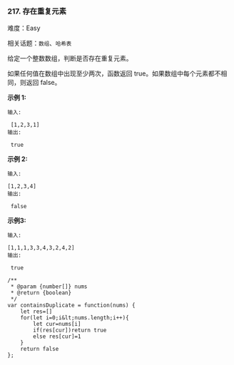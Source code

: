 ### 217. 存在重复元素

难度：Easy

相关话题：`数组`、`哈希表`

给定一个整数数组，判断是否存在重复元素。



如果任何值在数组中出现至少两次，函数返回 true。如果数组中每个元素都不相同，则返回 false。



 **示例 1:** 





```
输入:

 [1,2,3,1]
输出:

 true
```

 **示例 2:** 





```
输入: 

[1,2,3,4]
输出:

 false
```

 **示例3:** 





```
输入: 

[1,1,1,3,3,4,3,2,4,2]
输出:

 true
```


```
/**
 * @param {number[]} nums
 * @return {boolean}
 */
var containsDuplicate = function(nums) {
    let res=[]
    for(let i=0;i&lt;nums.length;i++){
        let cur=nums[i]
        if(res[cur])return true
        else res[cur]=1
    }
    return false
};



```
